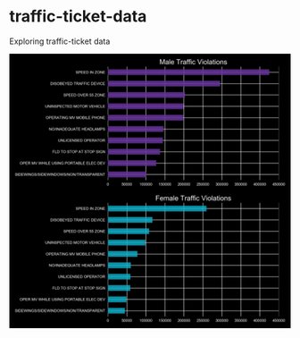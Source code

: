 # traffic-ticket-data
Exploring traffic-ticket data

![Traffic Tickets by Gender](https://github.com/dacrands/traffic-ticket-data/blob/master/gender-bar.jpg)
